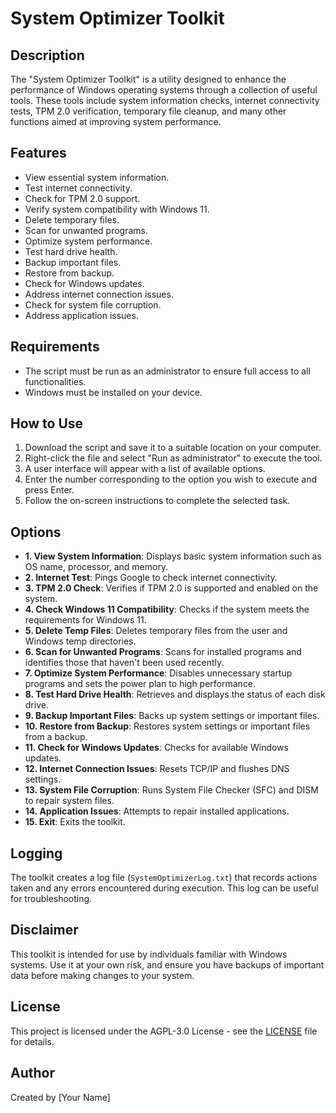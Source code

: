 # System Optimizer Toolkit

## Description
The "System Optimizer Toolkit" is a utility designed to enhance the performance of Windows operating systems through a collection of useful tools. These tools include system information checks, internet connectivity tests, TPM 2.0 verification, temporary file cleanup, and many other functions aimed at improving system performance.

## Features
- View essential system information.
- Test internet connectivity.
- Check for TPM 2.0 support.
- Verify system compatibility with Windows 11.
- Delete temporary files.
- Scan for unwanted programs.
- Optimize system performance.
- Test hard drive health.
- Backup important files.
- Restore from backup.
- Check for Windows updates.
- Address internet connection issues.
- Check for system file corruption.
- Address application issues.

## Requirements
- The script must be run as an administrator to ensure full access to all functionalities.
- Windows must be installed on your device.

## How to Use
1. Download the script and save it to a suitable location on your computer.
2. Right-click the file and select "Run as administrator" to execute the tool.
3. A user interface will appear with a list of available options.
4. Enter the number corresponding to the option you wish to execute and press Enter.
5. Follow the on-screen instructions to complete the selected task.

## Options
- **1. View System Information**: Displays basic system information such as OS name, processor, and memory.
- **2. Internet Test**: Pings Google to check internet connectivity.
- **3. TPM 2.0 Check**: Verifies if TPM 2.0 is supported and enabled on the system.
- **4. Check Windows 11 Compatibility**: Checks if the system meets the requirements for Windows 11.
- **5. Delete Temp Files**: Deletes temporary files from the user and Windows temp directories.
- **6. Scan for Unwanted Programs**: Scans for installed programs and identifies those that haven't been used recently.
- **7. Optimize System Performance**: Disables unnecessary startup programs and sets the power plan to high performance.
- **8. Test Hard Drive Health**: Retrieves and displays the status of each disk drive.
- **9. Backup Important Files**: Backs up system settings or important files.
- **10. Restore from Backup**: Restores system settings or important files from a backup.
- **11. Check for Windows Updates**: Checks for available Windows updates.
- **12. Internet Connection Issues**: Resets TCP/IP and flushes DNS settings.
- **13. System File Corruption**: Runs System File Checker (SFC) and DISM to repair system files.
- **14. Application Issues**: Attempts to repair installed applications.
- **15. Exit**: Exits the toolkit.

## Logging
The toolkit creates a log file (`SystemOptimizerLog.txt`) that records actions taken and any errors encountered during execution. This log can be useful for troubleshooting.

## Disclaimer
This toolkit is intended for use by individuals familiar with Windows systems. Use it at your own risk, and ensure you have backups of important data before making changes to your system.

## License
This project is licensed under the AGPL-3.0 License - see the [LICENSE](LICENSE) file for details.

## Author
Created by [Your Name]
